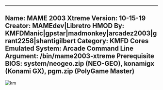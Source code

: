 -----------------------
Name: MAME 2003 Xtreme
Version: 10-15-19
Creator: MAMEdev|Libretro
HMOD By: KMFDManic|gpstar|madmonkey|arcadez2003|grant2258|shantigilbert
Category: KMFD Cores
Emulated System: Arcade
Command Line Argument: /bin/mame2003-xtreme
Prerequisite BIOS: system/neogeo.zip (NEO-GEO), konamigx (Konami GX), pgm.zip (PolyGame Master)
-----------------------
![km](https://i.imgur.com/bPw0drJ.png)
